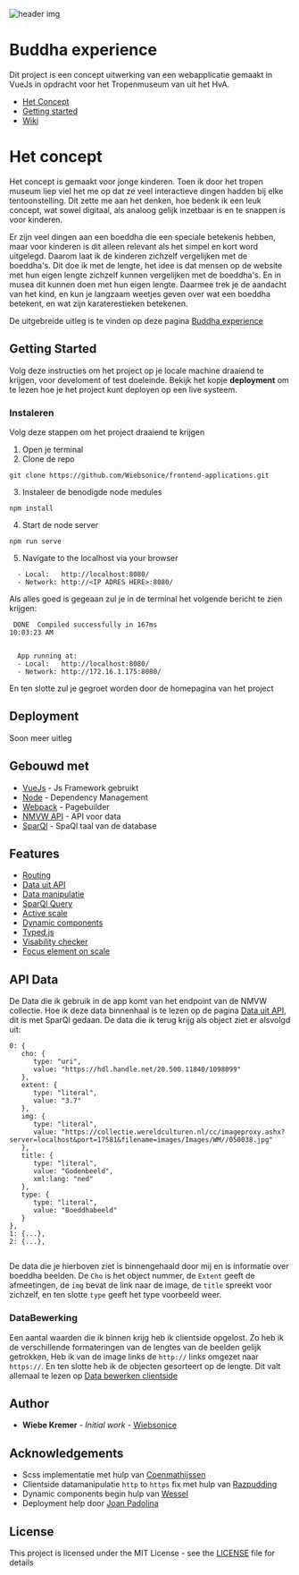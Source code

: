 ![header img](https://github.com/Wiebsonice/frontend-applications/blob/master/wiki-assets/readme-header.gif)
# Buddha experience

Dit project is een concept uitwerking van een webapplicatie gemaakt in VueJs in opdracht voor het Tropenmuseum van uit het HvA.

* [Het Concept](https://github.com/Wiebsonice/frontend-applications/blob/master/README.md#het-concept)
* [Getting started](https://github.com/Wiebsonice/frontend-applications/blob/master/README.md#getting-started)
* [Wiki](https://github.com/Wiebsonice/frontend-applications/wiki)

# Het concept
Het concept is gemaakt voor jonge kinderen. Toen ik door het tropen museum liep viel het me op dat ze veel interactieve dingen hadden bij elke tentoonstelling. Dit zette me aan het denken, hoe bedenk ik een leuk concept, wat sowel digitaal, als analoog gelijk inzetbaar is en te snappen is voor kinderen.  
  
Er zijn veel dingen aan een boeddha die een speciale betekenis hebben, maar voor kinderen is dit alleen relevant als het simpel en kort word uitgelegd. Daarom laat ik de kinderen zichzelf vergelijken met de boeddha's. Dit doe ik met de lengte, het idee is dat mensen op de website met hun eigen lengte zichzelf kunnen vergelijken met de boeddha's. En in musea dit kunnen doen met hun eigen lengte. Daarmee trek je de aandacht van het kind, en kun je langzaam weetjes geven over wat een boeddha betekent, en wat zijn karaterestieken betekenen.  

De uitgebreide uitleg is te vinden op deze pagina [Buddha experience](https://github.com/Wiebsonice/frontend-applications/wiki/De-Boeddha-experience)


## Getting Started
  
Volg deze instructies om het project op je locale machine draaiend te krijgen, voor develoment of test doeleinde.
Bekijk het kopje **deployment** om te lezen hoe je het project kunt deployen op een live systeem.


### Instaleren

Volg deze stappen om het project draaiend te krijgen

1. Open je terminal
2. Clone de repo

```
git clone https://github.com/Wiebsonice/frontend-applications.git
```

3. Instaleer de benodigde node medules

```
npm install
```

4. Start de node server

```
npm run serve
```

5. Navigate to the localhost via your browser

```
  - Local:   http://localhost:8080/
  - Network: http://<IP ADRES HERE>:8080/
```

Als alles goed is gegeaan zul je in de terminal het volgende bericht te zien krijgen:

```
 DONE  Compiled successfully in 167ms                                                                                                  10:03:23 AM


  App running at:
  - Local:   http://localhost:8080/
  - Network: http://172.16.1.175:8080/

```
En ten slotte zul je gegroet worden door de homepagina van het project


## Deployment
Soon meer uitleg

## Gebouwd met

* [VueJs](https://vuejs.org/) - Js Framework gebruikt
* [Node](https://nodejs.org/en/) - Dependency Management
* [Webpack](https://webpack.js.org/) - Pagebuilder
* [NMVW API](https://collectie.wereldculturen.nl/) - API voor data
* [SparQl](https://www.w3.org/TR/rdf-sparql-query/) - SpaQl taal van de database
  
## Features

* [Routing](https://github.com/Wiebsonice/frontend-applications/wiki/Documentatie-%7C-Routing)
* [Data uit API](https://github.com/Wiebsonice/frontend-applications/wiki/Documentatie-%7C-Data-ophalen-en-gebruiken)
* [Data manipulatie](https://github.com/Wiebsonice/frontend-applications/wiki/Documentatie-%7C-Data-bewerken-clientside)
* [SparQl Query](https://github.com/Wiebsonice/frontend-applications/wiki/Documentatie-%7C-SparQl-Query)
* [Active scale](https://github.com/Wiebsonice/frontend-applications/wiki/Documentatie-%7C-Active-scale)
* [Dynamic components](https://github.com/Wiebsonice/frontend-applications/wiki/Documentatie-%7C-Dynamic-Components)
* [Typed.js](https://github.com/Wiebsonice/frontend-applications/wiki/Documentatie-%7C-Typed.js)
* [Visability checker](https://github.com/Wiebsonice/frontend-applications/wiki/Documentatie-%7C-Visability-Checker)
* [Focus element on scale](#)

  
## API Data

De Data die ik gebruik in de app komt van het endpoint van de NMVW collectie. Hoe ik deze data binnenhaal is te lezen op de pagina [Data uit API](https://github.com/Wiebsonice/frontend-applications/wiki/Documentatie-%7C-Data-ophalen-en-gebruiken), dit is met SparQl gedaan. De data die ik terug krijg als object ziet er alsvolgd uit:

```
0: {
   cho: {
      type: "uri",
      value: "https://hdl.handle.net/20.500.11840/1098099"
   },
   extent: {
      type: "literal",
      value: "3.7"
   },
   img: {
      type: "literal",
      value: "https://collectie.wereldculturen.nl/cc/imageproxy.ashx?server=localhost&port=17581&filename=images/Images/WM//050038.jpg"
   },
   title: {
      type: "literal",
      value: "Godenbeeld",
      xml:lang: "ned"
   },
   type: {
      type: "literal",
      value: "Boeddhabeeld"
   }
},
1: {...},
2: {...},


```

De data die je hierboven ziet is binnengehaald door mij en is informatie over boeddha beelden. De `Cho` is het object nummer, de `Extent` geeft de afmeetingen, de `img` bevat de link naar de image, de `title` spreekt voor zichzelf, en ten slotte `type` geeft het type voorbeeld weer.

### DataBewerking
Een aantal waarden die ik binnen krijg heb ik clientside opgelost. Zo heb ik de verschillende formateringen van de lengtes van de beelden gelijk getrokken, Heb ik van de image links de `http://` links omgezet naar `https://`. En ten slotte heb ik de objecten gesorteert op de lengte. Dit valt allemaal te lezen op [Data bewerken clientside](https://github.com/Wiebsonice/frontend-applications/wiki/Documentatie-%7C-Data-bewerken-clientside)
  
## Author

* **Wiebe Kremer** - *Initial work* - [Wiebsonice](https://github.com/Wiebsonice)
  
## Acknowledgements

* Scss implementatie met hulp van [Coenmathijssen](https://github.com/Coenmathijssen/) 
* Clientside datamanipulatie `http` to `https` fix met hulp van [Razpudding](https://github.com/razpudding)
* Dynamic components begin hulp van [Wessel](#)
* Deployment help door [Joan Padolina](https://github.com/joanpadolina/)

## License

This project is licensed under the MIT License - see the [LICENSE](LICENSE) file for details


